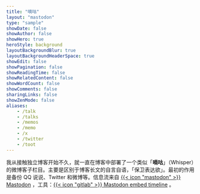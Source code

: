 ```yaml
---
title: "嘀咕"
layout: "mastodon"
type: "sample"
showDate: false
showAuthor: false
showHero: true
heroStyle: background
layoutBackgroundBlur: true
layoutBackgroundHeaderSpace: true
showEdit: false
showPagination: false
showReadingTime: false
showRelatedContent: false
showWordCount: false
showComments: false
sharingLinks: false
showZenMode: false
aliases:
    - /talk
    - /talks
    - /memos
    - /memo
    - /x
    - /twitter
    - /toot
---
```


我从接触独立博客开始不久，就一直在博客中部署了一个类似「**嘀咕**」（Whisper）的微博客子栏目。主要是区别于博客长文的自言自语，「保卫表达欲」。最初的作用是备份 QQ 说说、Twitter 和微博等。信息流来自 [{{< icon "mastodon" >}} Mastodon](https://e5n.cc) ，工具：[{{< icon "gitlab" >}} Mastodon embed timeline](https://gitlab.com/idotj/mastodon-embed-timeline) 。
